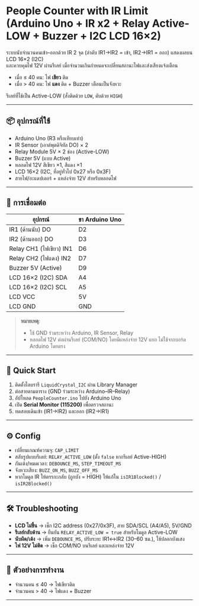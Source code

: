 # People Counter with IR Limit (Arduino Uno + IR x2 + Relay Active-LOW + Buzzer + I2C LCD 16×2)

ระบบนับจำนวนคนเข้า–ออกด้วย IR 2 จุด (ลำดับ IR1→IR2 = เข้า, IR2→IR1 = ออก) แสดงผลบน LCD 16×2 (I2C)  
และควบคุมไฟ 12V ผ่านรีเลย์ เมื่อจำนวนเกินกำหนดจะเปลี่ยนสถานะไฟและส่งเสียงแจ้งเตือน

- เมื่อ ≤ 40 คน: ไฟ **เขียว** ติด  
- เมื่อ > 40 คน: ไฟ **แดง** ติด + Buzzer เตือนเป็นจังหวะ  

รีเลย์ที่ใช้เป็น Active-LOW (สั่งติดด้วย `LOW`, ดับด้วย `HIGH`)

---

## 📦 อุปกรณ์ที่ใช้
- Arduino Uno (R3 หรือเทียบเท่า)
- IR Sensor (เอาต์พุตดิจิทัล DO) × 2
- Relay Module 5V × 2 ช่อง (Active-LOW)
- Buzzer 5V (แบบ Active)
- หลอดไฟ 12V สีเขียว ×1, สีแดง ×1
- LCD 16×2 (I2C, ที่อยู่ทั่วไป 0x27 หรือ 0x3F)
- สายไฟ/อะแดปเตอร์ + แหล่งจ่าย 12V สำหรับหลอดไฟ

---

## 🔌 การเชื่อมต่อ

| อุปกรณ์ | ขา Arduino Uno |
|----------|----------------|
| IR1 (ด้านนับ) DO | D2 |
| IR2 (ด้านออก) DO | D3 |
| Relay CH1 (ไฟเขียว) IN1 | D6 |
| Relay CH2 (ไฟแดง) IN2 | D7 |
| Buzzer 5V (Active) | D9 |
| LCD 16×2 (I2C) SDA | A4 |
| LCD 16×2 (I2C) SCL | A5 |
| LCD VCC | 5V |
| LCD GND | GND |

> **หมายเหตุ**:  
> - ใช้ GND ร่วมระหว่าง Arduino, IR Sensor, Relay  
> - หลอดไฟ 12V ต่อผ่านรีเลย์ (COM/NO) โดยมีแหล่งจ่าย 12V แยก ไม่ใช้จากบอร์ด Arduino โดยตรง

---

## 🚀 Quick Start

1. ติดตั้งไลบรารี `LiquidCrystal_I2C` ผ่าน Library Manager  
2. ต่อสายตามตาราง (GND ร่วมระหว่าง Arduino–IR–Relay)  
3. อัปโหลด `PeopleCounter.ino` ไปยัง Arduino Uno  
4. เปิด **Serial Monitor (115200)** เพื่อตรวจสถานะ  
5. ทดสอบเดินเข้า (IR1→IR2) และออก (IR2→IR1)  

---

## ⚙️ Config

- เปลี่ยนเกณฑ์ความจุ: `CAP_LIMIT`  
- สลับรูปแบบรีเลย์: `RELAY_ACTIVE_LOW` (ตั้ง `false` หากรีเลย์ Active-HIGH)  
- กันเด้ง/หมดเวลา: `DEBOUNCE_MS`, `STEP_TIMEOUT_MS`  
- จังหวะเสียง: `BUZZ_ON_MS`, `BUZZ_OFF_MS`  
- หากโมดูล IR ให้ตรรกะกลับ (ถูกบัง = HIGH) ให้แก้ใน `isIR1Blocked()` / `isIR2Blocked()`  

---

## 🛠 Troubleshooting

- **LCD ไม่ขึ้น** → เช็ก I2C address (0x27/0x3F), สาย SDA/SCL (A4/A5), 5V/GND  
- **รีเลย์กลับด้าน** → ยืนยัน `RELAY_ACTIVE_LOW = true` สำหรับโมดูล Active-LOW  
- **นับผิด/เด้ง** → เพิ่ม `DEBOUNCE_MS`, ปรับระยะ IR1↔IR2 (30–60 ซม.), ใช้ปลอกบังแสง  
- **ไฟ 12V ไม่ติด** → เช็ก COM/NO บนรีเลย์ และแหล่งจ่าย 12V  

---

## 📸 ตัวอย่างการทำงาน
- จำนวนคน ≤ 40 → ไฟเขียวติด  
- จำนวนคน > 40 → ไฟแดง + Buzzer  

---
